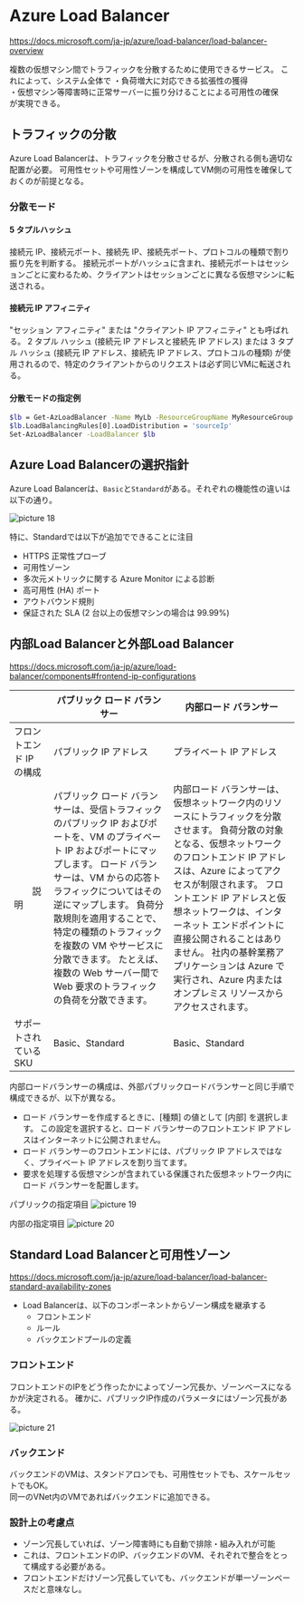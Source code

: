 # Azure Load Balancer

https://docs.microsoft.com/ja-jp/azure/load-balancer/load-balancer-overview

複数の仮想マシン間でトラフィックを分散するために使用できるサービス。
これによって、システム全体で
・負荷増大に対応できる拡張性の獲得  
・仮想マシン等障害時に正常サーバーに振り分けることによる可用性の確保  
が実現できる。

## トラフィックの分散

Azure Load Balancerは、トラフィックを分散させるが、分散される側も適切な配置が必要。
可用性セットや可用性ゾーンを構成してVM側の可用性を確保しておくのが前提となる。

### 分散モード

#### 5 タプルハッシュ
接続元 IP、接続元ポート、接続先 IP、接続先ポート、プロトコルの種類で割り振り先を判断する。
接続元ポートがハッシュに含まれ、接続元ポートはセッションごとに変わるため、クライアントはセッションごとに異なる仮想マシンに転送される。

#### 接続元 IP アフィニティ
"セッション アフィニティ" または "クライアント IP アフィニティ" とも呼ばれる。
2 タプル ハッシュ (接続元 IP アドレスと接続先 IP アドレス) または 3 タプル ハッシュ (接続元 IP アドレス、接続先 IP アドレス、プロトコルの種類) が使用されるので、特定のクライアントからのリクエストは必ず同じVMに転送される。

#### 分散モードの指定例

```sh
$lb = Get-AzLoadBalancer -Name MyLb -ResourceGroupName MyResourceGroup
$lb.LoadBalancingRules[0].LoadDistribution = 'sourceIp'
Set-AzLoadBalancer -LoadBalancer $lb
```

## Azure Load Balancerの選択指針

Azure Load Balancerは、`Basic`と`Standard`がある。それぞれの機能性の違いは以下の通り。

![picture 18](images/2ea10b52e45b1d9acebbf993af99f3460adfcb80f3271a592f52a2af32e9abc5.png)  

特に、Standardでは以下が追加でできることに注目

- HTTPS 正常性プローブ
- 可用性ゾーン
- 多次元メトリックに関する Azure Monitor による診断
- 高可用性 (HA) ポート
- アウトバウンド規則
- 保証された SLA (2 台以上の仮想マシンの場合は 99.99%)

## 内部Load Balancerと外部Load Balancer

https://docs.microsoft.com/ja-jp/azure/load-balancer/components#frontend-ip-configurations


|| パブリック ロード バランサー | 内部ロード バランサー|
|------------|-----------------|------------|
|フロントエンド IP の構成 | パブリック IP アドレス | プライベート IP アドレス|
|　　説明　　 | パブリック ロード バランサーは、受信トラフィックのパブリック IP およびポートを、VM のプライベート IP およびポートにマップします。 ロード バランサーは、VM からの応答トラフィックについてはその逆にマップします。 負荷分散規則を適用することで、特定の種類のトラフィックを複数の VM やサービスに分散できます。 たとえば、複数の Web サーバー間で Web 要求のトラフィックの負荷を分散できます。 | 内部ロード バランサーは、仮想ネットワーク内のリソースにトラフィックを分散させます。 負荷分散の対象となる、仮想ネットワークのフロントエンド IP アドレスは、Azure によってアクセスが制限されます。 フロントエンド IP アドレスと仮想ネットワークは、インターネット エンドポイントに直接公開されることはありません。 社内の基幹業務アプリケーションは Azure で実行され、Azure 内またはオンプレミス リソースからアクセスされます。|
|サポートされている SKU | Basic、Standard | Basic、Standard|

内部ロードバランサーの構成は、外部パブリックロードバランサーと同じ手順で構成できるが、以下が異なる。

- ロード バランサーを作成するときに、[種類] の値として [内部] を選択します。 この設定を選択すると、ロード バランサーのフロントエンド IP アドレスはインターネットに公開されません。
- ロード バランサーのフロントエンドには、パブリック IP アドレスではなく、プライベート IP アドレスを割り当てます。
- 要求を処理する仮想マシンが含まれている保護された仮想ネットワーク内にロード バランサーを配置します。

パブリックの指定項目
![picture 19](images/6cf796b8982e81f61bb2c2cb90755d40a6149f04db1f207b3732a9f617592fb1.png)  

内部の指定項目
![picture 20](images/127cc1c9f7273fb86aae97bb69ee75acec05fb2e3ad954d0c0686c16192dd1ce.png)  

## Standard Load Balancerと可用性ゾーン

https://docs.microsoft.com/ja-jp/azure/load-balancer/load-balancer-standard-availability-zones

- Load Balancerは、以下のコンポーネントからゾーン構成を継承する
  - フロントエンド
  - ルール
  - バックエンドプールの定義

### フロントエンド

フロントエンドのIPをどう作ったかによってゾーン冗長か、ゾーンベースになるかが決定される。
確かに、パブリックIP作成のパラメータにはゾーン冗長がある。

![picture 21](images/4621503fdc5e33f34dcc55d5320d95dd28cd9747811e809e1e53fb2b0921bb24.png)  

### バックエンド

バックエンドのVMは、スタンドアロンでも、可用性セットでも、スケールセットでもOK。  
同一のVNet内のVMであればバックエンドに追加できる。


### 設計上の考慮点

- ゾーン冗長していれば、ゾーン障害時にも自動で排除・組み入れが可能
- これは、フロントエンドのIP、バックエンドのVM、それぞれで整合をとって構成する必要がある。
- フロントエンドだけゾーン冗長していても、バックエンドが単一ゾーンベースだと意味なし。

